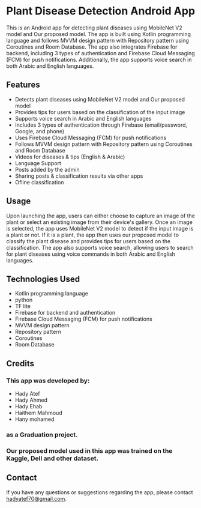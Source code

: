# Plant Disease Detection Android App

This is an Android app for detecting plant diseases using MobileNet V2 model and Our proposed model. The app is built using Kotlin programming language and follows MVVM design pattern with Repository pattern using Coroutines and Room Database. The app also integrates Firebase for backend, including 3 types of authentication and Firebase Cloud Messaging (FCM) for push notifications. Additionally, the app supports voice search in both Arabic and English languages.

## Features

- Detects plant diseases using MobileNet V2 model and Our proposed model
- Provides tips for users based on the classification of the input image
- Supports voice search in Arabic and English languages
- Includes 3 types of authentication through Firebase (email/password, Google, and phone)
- Uses Firebase Cloud Messaging (FCM) for push notifications
- Follows MVVM design pattern with Repository pattern using Coroutines and Room Database
- Videos for diseases & tips (English & Arabic)
- Language Support
- Posts added by the admin
- Sharing posts & classification results via other apps
- Ofline classification

## Usage

Upon launching the app, users can either choose to capture an image of the plant or select an existing image from their device's gallery. Once an image is selected, the app uses MobileNet V2 model to detect if the input image is a plant or not. If it is a plant, the app then uses our proposed model to classify the plant disease and provides tips for users based on the classification. The app also supports voice search, allowing users to search for plant diseases using voice commands in both Arabic and English languages.

## Technologies Used

- Kotlin programming language
- python
- TF lite
- Firebase for backend and authentication
- Firebase Cloud Messaging (FCM) for push notifications
- MVVM design pattern
- Repository pattern 
- Coroutines
- Room Database

## Credits

### This app was developed by: 
- Hady Atef
- Hady Ahmed
- Hady Ehab
- Haithem Mahmoud
- Hany mohamed
### as a Graduation project. 

### Our proposed model used in this app was trained on the Kaggle, Dell and other dataset.

## Contact

If you have any questions or suggestions regarding the app, please contact hadyatef70@gmail.com.
